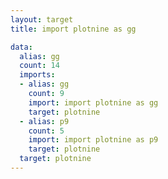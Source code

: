 ```yaml
---
layout: target
title: import plotnine as gg

data:
  alias: gg
  count: 14
  imports:
  - alias: gg
    count: 9
    import: import plotnine as gg
    target: plotnine
  - alias: p9
    count: 5
    import: import plotnine as p9
    target: plotnine
  target: plotnine
---
```

